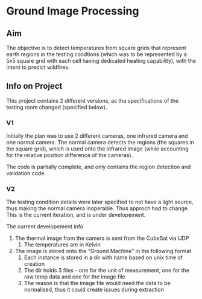 # Ground Image Processing

## Aim

The objective is to detect temperatures from square grids that represent earth regions in the testing condtions (which was to be represented by a 5x5 square grid with each cell having dedicated heating capability), with the intent to predict wildfires.

## Info on Project

This project contains 2 different versions, as the specifications of the testing room changed (specified below).

### V1

Initially the plan was to use 2 different cameras, one infrared camera and one normal camera. The normal camera detects the regions (the squares in the square grid), which is used onto the infrared image (while accounting for the relative position difference of the cameras).

The code is partially complete, and only contains the region detection and validation code.

### V2

The testing condition details were later specified to not have a light source, thus making the normal camera inoperable. Thus approch had to change. This is the current iteration, and is under developement.

The current developement info

1. The thermal image from the camera is sent from the CubeSat via UDP
   1. The temperatures are in Kelvin
2. The image is stored onto the "Ground Machine" in the following format
   1. Each instance is stored in a dir with name based on unix time of creation
   2. The dir holds 3 files - one for the unit of measurement, one for the raw temp data and one for the image file
   3. The reason is that the image file would need the data to be normalised, thus it could create issues during extraction
